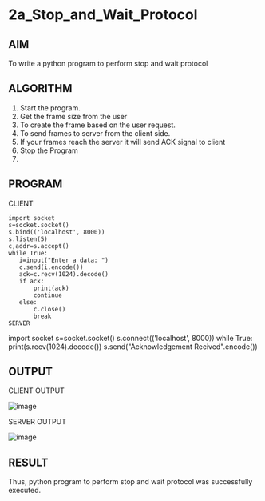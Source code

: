 # 2a_Stop_and_Wait_Protocol
## AIM 
To write a python program to perform stop and wait protocol
## ALGORITHM
1. Start the program.
2. Get the frame size from the user
3. To create the frame based on the user request.
4. To send frames to server from the client side.
5. If your frames reach the server it will send ACK signal to client
6. Stop the Program
7. 
## PROGRAM
 CLIENT
 ```
import socket
s=socket.socket()
s.bind(('localhost', 8000))
s.listen(5)
c,addr=s.accept()
while True:
    i=input("Enter a data: ")
    c.send(i.encode())
    ack=c.recv(1024).decode()
    if ack:
        print(ack)
        continue
    else:
        c.close()
        break
SERVER
```
import socket
s=socket.socket()
s.connect(('localhost', 8000))
while True:
    print(s.recv(1024).decode())
    s.send("Acknowledgement Recived".encode())

## OUTPUT
CLIENT OUTPUT

![image](https://github.com/mdgj2005/2a_Stop_and_Wait_Protocol/assets/145533936/e90de383-1788-4f0a-a947-8fc563114f17)

SERVER OUTPUT

![image](https://github.com/mdgj2005/2a_Stop_and_Wait_Protocol/assets/145533936/28b13789-41b1-4dc1-9451-3303d916c98e)


## RESULT
Thus, python program to perform stop and wait protocol was successfully executed.
